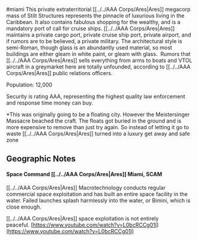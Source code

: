 #miami
This private extraterritorial [[../../AAA Corps/Ares|Ares]] megacorp mass of Stilt Structures represents the pinnacle of luxurious living in the Caribbean. It also contains fabulous shopping for the wealthy, and is a mandatory port of call for cruise ships. [[../../AAA Corps/Ares|Ares]] maintains a private cargo port, private cruise ship port, private airport, and if rumors are to be believed, a private military. The architectural style is semi-Roman, though glass is an abundantly used material, so most buildings are either gleam in white paint, or gleam with glass.  Rumors that [[../../AAA Corps/Ares|Ares]] sells everything from arms to boats and VTOL aircraft in a greymarket here are totally unfounded, according to [[../../AAA Corps/Ares|Ares]] public relations officers.  
  
Population: 12,000  
  
Security is rating AAA, representing the highest quality law enforcement and response time money can buy.

*This was originally going to be a floating city. However the Meistersinger Massacre beached the craft. The floats got buried in the ground and is more expensive to remove than just try again. So instead of letting it go to waste [[../../AAA Corps/Ares|Ares]] turned into a luxury get away and safe zone

## Geographic Notes

#### Space Command [[../../AAA Corps/Ares|Ares]] Miami, SCAM

[[../../AAA Corps/Ares|Ares]] Macrotechnology conducts regular commercial space exploitation and has built an entire space facility in the water. Failed launches splash harmlessly into the water, or Bimini, which is close enough.
  
[[../../AAA Corps/Ares|Ares]] space exploitation is not entirely peaceful. [https://www.youtube.com/watch?v=L0bcRCCg01I](https://www.youtube.com/watch?v=L0bcRCCg01I)